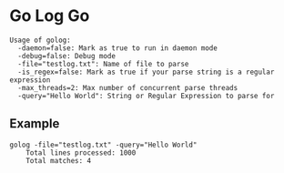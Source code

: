 # Go Log Go

    Usage of golog:
      -daemon=false: Mark as true to run in daemon mode
      -debug=false: Debug mode
      -file="testlog.txt": Name of file to parse
      -is_regex=false: Mark as true if your parse string is a regular expression
      -max_threads=2: Max number of concurrent parse threads
      -query="Hello World": String or Regular Expression to parse for

## Example
    golog -file="testlog.txt" -query="Hello World"
        Total lines processed: 1000
        Total matches: 4
